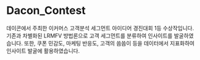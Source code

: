 # Dacon_Contest

데이콘에서 주최한 이커머스 고객분석 세그먼트 아이디어 경진대회 1등 수상작입니다.
기존과 차별화된 LRMFV 방법론으로 고객 세그먼트를 분류하여 인사이트를 발굴하였습니다.
또한, 쿠폰 민감도, 마케팅 반응도, 고객의 씀씀이 등을 데이터에서 지표화하여 인사이트 발굴에 활용하였습니다.
